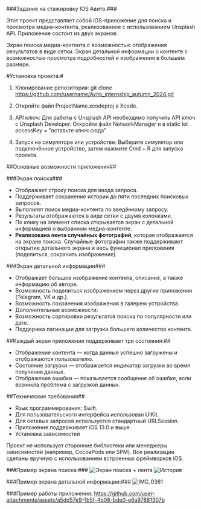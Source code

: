 ###Задание на стажировку IOS Авито.###

Этот проект представляет собой iOS-приложение для поиска и просмотра медиа-контента, реализованное с использованием Unsplash API. Приложение состоит из двух экранов:

Экран поиска медиа-контента с возможностью отображения результатов в виде сетки.
Экран детальной информации о контенте с возможностью просмотра подробностей и изображения в большем размере.

#Установка проекта:#

1. Клонирование репозитория: git clone https://github.com/username/Avito_internship_autumn_2024.git

2. Откройте файл ProjectName.xcodeproj в Xcode.

3. API ключ: Для работы с Unsplash API необходимо получить API ключ с Unsplash Developer. Откройте файл NetworkManager и в  static let accessKey = "вставьте ключ сюда"

4. Запуск на симуляторе или устройстве: Выберите симулятор или подключённое устройство, затем нажмите Cmd + R для запуска проекта.

##Основные возможности приложения##

###Экран поиска###
- Отображает строку поиска для ввода запроса.
- Поддерживает сохранение истории до пяти последних поисковых запросов.
- Выполняет поиск медиа-контента по введённому запросу.
- Результаты отображаются в виде сетки с двумя колонками.
- По клику на элемент списка открывается экран с детальной информацией о выбранном медиа-контенте.
- **Реализована лента случайных фотографий**, которая отображается на экране поиска. Случайные фотографии также поддерживают открытие детального экрана и весь функционал приложения (поделиться, сохранить изображение).


###Экран детальной информации###
- Отображает большое изображение контента, описание, а также информацию об авторе.
- Возможность поделиться изображением через другие приложения (Telegram, VK и др.).
- Возможность сохранения изображения в галерею устройства.
- Дополнительные возможности:
- Возможность сортировки результатов поиска по популярности или дате.
- Поддержка пагинации для загрузки большего количества контента.

##Каждый экран приложения поддерживает три состояния:##

- Отображение контента — когда данные успешно загружены и отображаются пользователю.
- Состояние загрузки — отображается индикатор загрузки во время получения данных.
- Отображение ошибки — показывается сообщение об ошибке, если возникла проблема с загрузкой данных.

##Технические требования##
- Язык программирования: Swift.
- Для пользовательского интерфейса использован UIKit.
- Для сетевых запросов используется стандартный URLSession.
- Приложение поддерживает iOS 13.0 и выше.
- Установка зависимостей

Проект не использует сторонние библиотеки или менеджеры зависимостей (например, CocoaPods или SPM). Все реализации сделаны вручную с использованием встроенных фреймворков iOS.


###Пример экрана поиска:###
![Экран поиска + лента](https://github.com/user-attachments/assets/836fa359-9988-416e-9c16-fee06c52d4b5)
![История](https://github.com/user-attachments/assets/066a0953-a218-427f-b1a7-03aaa054d765)

###Пример экрана детальной информации:###
![IMG_0361](https://github.com/user-attachments/assets/9898ffdd-ce43-4b32-89a9-aee488ae9c2d)

###Пример работы приложения: 
https://github.com/user-attachments/assets/a5dd57e9-1b5f-4b08-bde0-e6a97881307b








